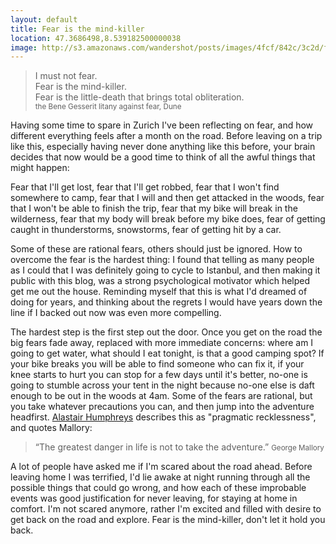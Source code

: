 ```yaml
---
layout: default
title: Fear is the mind-killer
location: 47.3686498,8.539182500000038
image: http://s3.amazonaws.com/wandershot/posts/images/4fcf/842c/3c2d/f000/0300/0059/original/2012-06-04.jpg?1338999852
---
```

> I must not fear.<br>
> Fear is the mind-killer.<br>
> Fear is the little-death that brings total obliteration.<br>
> <small> the Bene Gesserit litany against fear, Dune</small>

Having some time to spare in Zurich I've been reflecting on fear, and how different everything feels after a month on the road. Before leaving on a trip like this, especially having never done anything like this before, your brain decides that now would be a good time to think of all the awful things that might happen:

Fear that I'll get lost, fear that I'll get robbed, fear that I won't find somewhere to camp, fear that I will and then get attacked in the woods, fear that I won't be able to finish the trip, fear that my bike will break in the wilderness, fear that my body will break before my bike does, fear of getting caught in thunderstorms, snowstorms, fear of getting hit by a car.

Some of these are rational fears, others should just be ignored. How to overcome the fear is the hardest thing: I found that telling as many people as I could that I was definitely going to cycle to Istanbul, and then making it public with this blog, was a strong psychological motivator which helped get me out the house. Reminding myself that this is what I'd dreamed of doing for years, and thinking about the regrets I would have years down the line if I backed out now was even more compelling.

The hardest step is the first step out the door. Once you get on the road the big fears fade away, replaced with more immediate concerns: where am I going to get water, what should I eat tonight, is that a good camping spot? If your bike breaks you will be able to find someone who can fix it, if your knee starts to hurt you can stop for a few days until it's better, no-one is going to stumble across your tent in the night because no-one else is daft enough to be out in the woods at 4am. Some of the fears are rational, but you take whatever precautions you can, and then jump into the adventure headfirst. [Alastair Humphreys](http://www.alastairhumphreys.com/) describes this as "pragmatic recklessness", and quotes Mallory:

> “The greatest danger in life is not to take the adventure.”
> <small>George Mallory</small>

A lot of people have asked me if I'm scared about the road ahead. Before leaving home I was terrified, I'd lie awake at night running through all the possible things that could go wrong, and how each of these improbable events was good justification for never leaving, for staying at home in comfort.
I'm not scared anymore, rather I'm excited and filled with desire to get back on the road and explore. Fear is the mind-killer, don't let it hold you back.